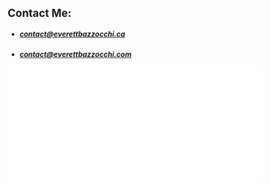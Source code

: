 ## Contact Me:
+ ##### <contact@everettbazzocchi.ca>
+ ##### <contact@everettbazzocchi.com>

![Metrics](/github-metrics.svg)
![Metrics](/metrics.plugin.languages.svg)
